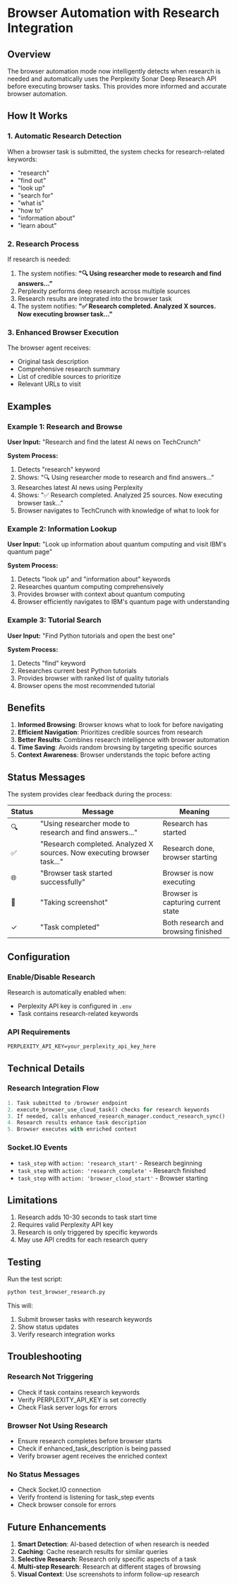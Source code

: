 # Browser Automation with Research Integration

## Overview
The browser automation mode now intelligently detects when research is needed and automatically uses the Perplexity Sonar Deep Research API before executing browser tasks. This provides more informed and accurate browser automation.

## How It Works

### 1. **Automatic Research Detection**
When a browser task is submitted, the system checks for research-related keywords:
- "research"
- "find out"
- "look up"
- "search for"
- "what is"
- "how to"
- "information about"
- "learn about"

### 2. **Research Process**
If research is needed:
1. The system notifies: **"🔍 Using researcher mode to research and find answers..."**
2. Perplexity performs deep research across multiple sources
3. Research results are integrated into the browser task
4. The system notifies: **"✅ Research completed. Analyzed X sources. Now executing browser task..."**

### 3. **Enhanced Browser Execution**
The browser agent receives:
- Original task description
- Comprehensive research summary
- List of credible sources to prioritize
- Relevant URLs to visit

## Examples

### Example 1: Research and Browse
**User Input:** "Research and find the latest AI news on TechCrunch"

**System Process:**
1. Detects "research" keyword
2. Shows: "🔍 Using researcher mode to research and find answers..."
3. Researches latest AI news using Perplexity
4. Shows: "✅ Research completed. Analyzed 25 sources. Now executing browser task..."
5. Browser navigates to TechCrunch with knowledge of what to look for

### Example 2: Information Lookup
**User Input:** "Look up information about quantum computing and visit IBM's quantum page"

**System Process:**
1. Detects "look up" and "information about" keywords
2. Researches quantum computing comprehensively
3. Provides browser with context about quantum computing
4. Browser efficiently navigates to IBM's quantum page with understanding

### Example 3: Tutorial Search
**User Input:** "Find Python tutorials and open the best one"

**System Process:**
1. Detects "find" keyword
2. Researches current best Python tutorials
3. Provides browser with ranked list of quality tutorials
4. Browser opens the most recommended tutorial

## Benefits

1. **Informed Browsing**: Browser knows what to look for before navigating
2. **Efficient Navigation**: Prioritizes credible sources from research
3. **Better Results**: Combines research intelligence with browser automation
4. **Time Saving**: Avoids random browsing by targeting specific sources
5. **Context Awareness**: Browser understands the topic before acting

## Status Messages

The system provides clear feedback during the process:

| Status | Message | Meaning |
|--------|---------|---------|
| 🔍 | "Using researcher mode to research and find answers..." | Research has started |
| ✅ | "Research completed. Analyzed X sources. Now executing browser task..." | Research done, browser starting |
| 🌐 | "Browser task started successfully" | Browser is now executing |
| 📸 | "Taking screenshot" | Browser is capturing current state |
| ✓ | "Task completed" | Both research and browsing finished |

## Configuration

### Enable/Disable Research
Research is automatically enabled when:
- Perplexity API key is configured in `.env`
- Task contains research-related keywords

### API Requirements
```env
PERPLEXITY_API_KEY=your_perplexity_api_key_here
```

## Technical Details

### Research Integration Flow
```python
1. Task submitted to /browser endpoint
2. execute_browser_use_cloud_task() checks for research keywords
3. If needed, calls enhanced_research_manager.conduct_research_sync()
4. Research results enhance task description
5. Browser executes with enriched context
```

### Socket.IO Events
- `task_step` with `action: 'research_start'` - Research beginning
- `task_step` with `action: 'research_complete'` - Research finished
- `task_step` with `action: 'browser_cloud_start'` - Browser starting

## Limitations

1. Research adds 10-30 seconds to task start time
2. Requires valid Perplexity API key
3. Research is only triggered by specific keywords
4. May use API credits for each research query

## Testing

Run the test script:
```bash
python test_browser_research.py
```

This will:
1. Submit browser tasks with research keywords
2. Show status updates
3. Verify research integration works

## Troubleshooting

### Research Not Triggering
- Check if task contains research keywords
- Verify PERPLEXITY_API_KEY is set correctly
- Check Flask server logs for errors

### Browser Not Using Research
- Ensure research completes before browser starts
- Check if enhanced_task_description is being passed
- Verify browser agent receives the enriched context

### No Status Messages
- Check Socket.IO connection
- Verify frontend is listening for task_step events
- Check browser console for errors

## Future Enhancements

1. **Smart Detection**: AI-based detection of when research is needed
2. **Caching**: Cache research results for similar queries
3. **Selective Research**: Research only specific aspects of a task
4. **Multi-step Research**: Research at different stages of browsing
5. **Visual Context**: Use screenshots to inform follow-up research